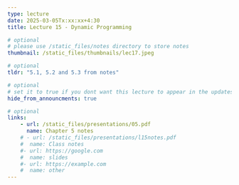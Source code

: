 ```yaml
---
type: lecture
date: 2025-03-05Tx:xx:xx+4:30
title: Lecture 15 - Dynamic Programming

# optional
# please use /static_files/notes directory to store notes
thumbnail: /static_files/thumbnails/lec17.jpeg

# optional
tldr: "5.1, 5.2 and 5.3 from notes"

# optional
# set it to true if you dont want this lecture to appear in the updates section
hide_from_announcments: true

# optional
links:
    - url: /static_files/presentations/05.pdf
      name: Chapter 5 notes
    # - url: /static_files/presentations/l15notes.pdf
    #  name: Class notes
    #- url: https://google.com
    #  name: slides
    #- url: https://example.com
    #  name: other
---
```

<!-- Other additional contents using markdown -->

